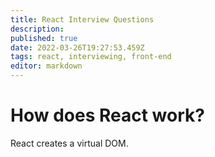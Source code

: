 ```yaml
---
title: React Interview Questions
description: 
published: true
date: 2022-03-26T19:27:53.459Z
tags: react, interviewing, front-end
editor: markdown
---
```


# How does React work?
React creates a virtual DOM.